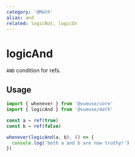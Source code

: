 ```yaml
---
category: '@Math'
alias: and
related: logicNot, logicOr
---
```


# logicAnd

`AND` condition for refs.

## Usage

```ts
import { whenever } from '@vueuse/core'
import { logicAnd } from '@vueuse/math'

const a = ref(true)
const b = ref(false)

whenever(logicAnd(a, b), () => {
  console.log('both a and b are now truthy!')
})
```
